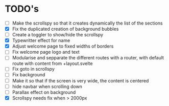 # TODO's

- [ ] Make the scrollspy so that it creates dynamically the list of the sections
- [X] Fix the duplicated creation of background bubbles
- [ ] Create a toggler to show/hide the scrollspy
- [X] Typewritter effect for name
- [X] Adjust welcome page to fixed widths of borders
- [ ] Fix welcome page logo and text
- [ ] Modularise and sepparate the different routes with a router, with default route with content from +layout.svelte
- [ ] Fix goto in scrollspy
- [ ] Fix background
- [ ] Make it so that if the screen is very wide, the content is centered
- [ ] hide navbar when scrolling down
- [ ] Parallax effect on background
- [X] Scrollspy needs fix when > 2000px